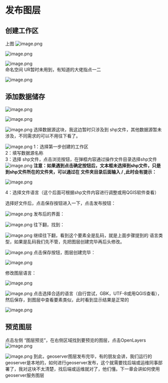 # 发布图层
## 创建工作区
上图
![image.png](https://p6-juejin.byteimg.com/tos-cn-i-k3u1fbpfcp/5cb7cce2adf2496b9f1047a5ca0ca2cf~tplv-k3u1fbpfcp-watermark.image?)

![image.png](https://p6-juejin.byteimg.com/tos-cn-i-k3u1fbpfcp/8a1482ed897845a5a5d03cdbb4c7bc5f~tplv-k3u1fbpfcp-watermark.image?)

![image.png](https://p9-juejin.byteimg.com/tos-cn-i-k3u1fbpfcp/f5f5c25f014c4139ac983190075ee80f~tplv-k3u1fbpfcp-watermark.image?) <br/>
命名空间 UR暂时未用到，有知道的大佬指点一二


![image.png](https://p1-juejin.byteimg.com/tos-cn-i-k3u1fbpfcp/f1ea868631f8484b809801fc3a8503bb~tplv-k3u1fbpfcp-watermark.image?)
## 添加数据储存

![image.png](https://p1-juejin.byteimg.com/tos-cn-i-k3u1fbpfcp/a6a2b600dc5d4c04b96fb0f7e09ca9a2~tplv-k3u1fbpfcp-watermark.image?)

![image.png](https://p3-juejin.byteimg.com/tos-cn-i-k3u1fbpfcp/5c7d0f0bf7134973b142b03cdf38256f~tplv-k3u1fbpfcp-watermark.image?)

![image.png](https://p1-juejin.byteimg.com/tos-cn-i-k3u1fbpfcp/df7cc4deed414cc2bef98099813ae358~tplv-k3u1fbpfcp-watermark.image?)
选择数据源这块，我这边暂时只涉及到 shp文件，其他数据源暂未涉及，不同需求的可以不用往下看了。

![image.png](https://p9-juejin.byteimg.com/tos-cn-i-k3u1fbpfcp/244f52624962417bbbe0c5a5973cf334~tplv-k3u1fbpfcp-watermark.image?)
1：选择第一步创建的工作区 <br/>
2：填写数据源名称<br/>
3：选择 shp文件，点击浏览按钮，在弹框内容通过操作文件目录选择shp文件
![image.png](https://p3-juejin.byteimg.com/tos-cn-i-k3u1fbpfcp/9a81ed4c31fd42f68892eecdea3ba8ea~tplv-k3u1fbpfcp-watermark.image?)
**注意：如果遇到点击确定按钮后，文本框未选择到shp文件，只是到shp文件所在的文件夹，可以通过在 文件夹目录后面输入 / ,此时会有提示： <br/>**

![image.png](https://p1-juejin.byteimg.com/tos-cn-i-k3u1fbpfcp/2a9bbeb6cd81450ab93a3bbaeadc8a78~tplv-k3u1fbpfcp-watermark.image?)

4：选择文件语言（这个后面可根据shp文件内容进行调整或用QGIS软件查看）

选择好文件后，点击保存按钮进入一下，点击发布按钮：

![image.png](https://p6-juejin.byteimg.com/tos-cn-i-k3u1fbpfcp/e843ee50776c48919e6ec1270eff15f1~tplv-k3u1fbpfcp-watermark.image?)
发布后的界面：

![image.png](https://p9-juejin.byteimg.com/tos-cn-i-k3u1fbpfcp/ebf601426857447d9305fbd781dd9279~tplv-k3u1fbpfcp-watermark.image?)
往下翻，找到：

![image.png](https://p6-juejin.byteimg.com/tos-cn-i-k3u1fbpfcp/341d11fa884f43daa9100d182bd32840~tplv-k3u1fbpfcp-watermark.image?)
继续往下翻，看到这个要素全是乱码，就是上面步骤提到的 语言类型，如果是乱码我们先不管，先把图层创建完毕再后头修改。

![image.png](https://p1-juejin.byteimg.com/tos-cn-i-k3u1fbpfcp/072b23b0cc3d417288df0453d598eb52~tplv-k3u1fbpfcp-watermark.image?)
点击保存按钮，图层创建完毕：

![image.png](https://p1-juejin.byteimg.com/tos-cn-i-k3u1fbpfcp/320b5b69f35544d7a2ffe24789b66f22~tplv-k3u1fbpfcp-watermark.image?)

修改图层语言：

![image.png](https://p3-juejin.byteimg.com/tos-cn-i-k3u1fbpfcp/565197a332524a969e39178319ccca0e~tplv-k3u1fbpfcp-watermark.image?)

![image.png](https://p1-juejin.byteimg.com/tos-cn-i-k3u1fbpfcp/9b89247ffcff4a79aada1829aca54fdf~tplv-k3u1fbpfcp-watermark.image?)
点击选择合适的语言（自行尝试，GBK，UTF-8或用QGIS查看），然后保存，到图层中查看要素类似，此时看到显示结果是正常的

![image.png](https://p1-juejin.byteimg.com/tos-cn-i-k3u1fbpfcp/b03085ccf5ed4866830b302e818c3ce6~tplv-k3u1fbpfcp-watermark.image?)

## 预览图层
点击左侧 “图层预览”，在右侧区域找到要预览的图层，点击OpenLayers
![image.png](https://p3-juejin.byteimg.com/tos-cn-i-k3u1fbpfcp/ce5ba5606a9d4c1d8bcfe67d17df5032~tplv-k3u1fbpfcp-watermark.image?)

![image.png](https://p6-juejin.byteimg.com/tos-cn-i-k3u1fbpfcp/a0062629e0ed4cd6926562cb26c21091~tplv-k3u1fbpfcp-watermark.image?)
到此，geoserver图层发布完毕，有的朋友会讲，我们运行的geoserver是本地的，如何进行geoserver发布，这个就需要找后端或运维同事部署了，我对这块不太清楚，找后端或运维就对了，他们懂。下一章会讲如何使用geoserver服务图层

